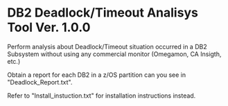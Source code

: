 # DB2 Deadlock/Timeout Analisys Tool Ver. 1.0.0

Perform analysis about Deadlock/Timeout situation occurred in a DB2 Subsystem without using any commercial monitor (Omegamon, CA Insigth, etc.)

Obtain a report for each DB2 in a z/OS partition can you see in "Deadlock_Report.txt".
                                                                                                                             
Refer to "Install_instuction.txt" for installation instructions instead.
